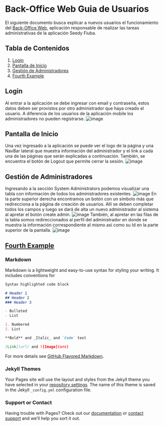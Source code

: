 # Back-Office Web Guia de Usuarios
El siguiente documento busca explicar a nuevos usuarios el funcionamiento del [Back-Office Web](https://seedy-fiuba-backoffice-web.herokuapp.com), aplicación responsable de realizar las tareas administrativas de la aplicación Seedy Fiuba.

## Tabla de Contenidos
1. [Login](#login)
2. [Pantalla de Inicio](#pantalla-de-inicio)
3. [Gestión de Administradores](#gestión-de-administradores)
4. [Fourth Example](#fourth-examplehttpwwwfourthexamplecom)


## Login
Al entrar a la aplicación se debe ingresar con email y contraseña, estos datos deben ser provistos por otro administrador que haya creado el usuario. A diferencia de los usuarios de la aplicación mobile los administradores no pueden registrarse.
![image](https://user-images.githubusercontent.com/38841602/127774552-4d04c30c-b848-4dde-9d70-f1efb68c0638.png)

## Pantalla de Inicio
Una vez ingresado a la aplicación se puede ver el logo de la página y una NavBar lateral que muestra información del administrador y el link a cada una de las páginas que serán explicadas a continuación. También, se encuentra el botón de Logout que permite cerrar la sesión.
![image](https://user-images.githubusercontent.com/38841602/127774663-4ea16f37-0ca8-4b64-9701-1c935250ef34.png)

## Gestión de Administradores
Ingresando a la sección System Administrators podemos visualizar una tabla con información de todos los administradores existentes.
![image](https://user-images.githubusercontent.com/38841602/127774983-eae6c982-6668-4cf7-b464-0ab8dfd450dd.png)
En la parte superior derecha encontramos un botón con un símbolo más que redirecciona a la página de creación de usuarios. Allí se deben completar todos los campos y luego se dará de alta un nuevo administrador al sistema al apretar el botón create admin.
![image](https://user-images.githubusercontent.com/38841602/127775190-85113c68-a3e3-435f-b975-d2c217001d17.png)
También, al apretar en las filas de la tabla somos redireccionados al perfil del administrador en donde se muestra la información correspondiente al mismo así como su Id en la parte superior de la pantalla.
![image](https://user-images.githubusercontent.com/38841602/127775435-a8e97372-bd15-4cb9-9437-035319a4a086.png)

## [Fourth Example](http://www.fourthexample.com) 

### Markdown

Markdown is a lightweight and easy-to-use syntax for styling your writing. It includes conventions for

```markdown
Syntax highlighted code block

# Header 1
## Header 2
### Header 3

- Bulleted
- List

1. Numbered
2. List

**Bold** and _Italic_ and `Code` text

[Link](url) and ![Image](src)
```

For more details see [GitHub Flavored Markdown](https://guides.github.com/features/mastering-markdown/).

### Jekyll Themes

Your Pages site will use the layout and styles from the Jekyll theme you have selected in your [repository settings](https://github.com/Seedy-Fiuba-Grupo-5/Backoffice-web/settings/pages). The name of this theme is saved in the Jekyll `_config.yml` configuration file.

### Support or Contact

Having trouble with Pages? Check out our [documentation](https://docs.github.com/categories/github-pages-basics/) or [contact support](https://support.github.com/contact) and we’ll help you sort it out.

